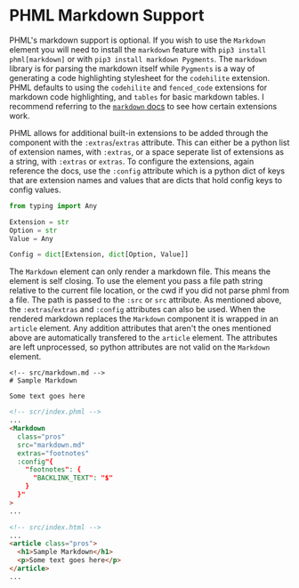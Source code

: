 # PHML Markdown Support

PHML's markdown support is optional. If you wish to use the `Markdown` element you will need to install the `markdown` feature with `pip3 install phml[markdown]` or with `pip3 install markdown Pygments`. The `markdown` library is for parsing the markdown itself while `Pygments` is a way of generating a code highlighting stylesheet for the `codehilite` extension. PHML defaults to using the `codehilite` and `fenced_code` extensions for markdown code highlighting, and `tables` for basic markdown tables. I recommend referring to the [`markdown` docs](https://python-markdown.github.io/reference/) to see how certain extensions work.

PHML allows for additional built-in extensions to be added through the component with the `:extras`/`extras` attribute. This can either be a python list of extension names, with `:extras`, or a space seperate list of extensions as a string, with `:extras` or `extras`. To configure the extensions, again reference the docs, use the `:config` attribute which is a python dict of keys that are extension names and values that are dicts that hold config keys to config values.

```python
from typing import Any

Extension = str
Option = str
Value = Any

Config = dict[Extension, dict[Option, Value]]
```

The `Markdown` element can only render a markdown file. This means the element is self closing. To use the element you pass a file path string relative to the current file location, or the cwd if you did not parse phml from a file. The path is passed to the `:src` or `src` attribute. As mentioned above, the `:extras`/`extras` and `:config` attributes can also be used. When the rendered markdown replaces the `Markdown` component it is wrapped in an `article` element. Any addition attributes that aren't the ones mentioned above are automatically transfered to the `article` element. The attributes are left unprocessed, so python attributes are not valid on the `Markdown` element.

```
<!-- src/markdown.md -->
# Sample Markdown

Some text goes here
```

```html
<!-- scr/index.phml -->
...
<Markdown
  class="pros"
  src="markdown.md"
  extras="footnotes"
  :config"{
    "footnotes": {
      "BACKLINK_TEXT": "$"           
    }
  }"
>
...

<!-- src/index.html -->
...
<article class="pros">
  <h1>Sample Markdown</h1>
  <p>Some text goes here</p>
</article>
...
```
